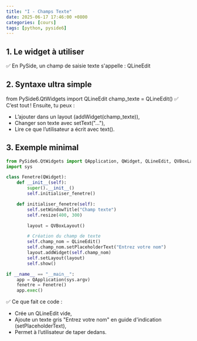 ```yaml
---
title: "I - Champs Texte"
date: 2025-06-17 17:46:00 +0800
categories: [cours]
tags: [python, pyside6]
---
```


## 1. Le widget à utiliser
✅ En PySide, un champ de saisie texte s'appelle :
QLineEdit
## 2. Syntaxe ultra simple
from PySide6.QtWidgets import QLineEdit
champ_texte = QLineEdit()
✅ C’est tout !
Ensuite, tu peux :
- L’ajouter dans un layout (addWidget(champ_texte)),
- Changer son texte avec setText("..."),
- Lire ce que l’utilisateur a écrit avec text().
## 3. Exemple minimal
```python
from PySide6.QtWidgets import QApplication, QWidget, QLineEdit, QVBoxLayout
import sys

class Fenetre(QWidget):
    def __init__(self):
        super().__init__()
        self.initialiser_fenetre()

    def initialiser_fenetre(self):
        self.setWindowTitle("Champ texte")
        self.resize(400, 300)

        layout = QVBoxLayout()

        # Création du champ de texte
        self.champ_nom = QLineEdit()
        self.champ_nom.setPlaceholderText("Entrez votre nom")
        layout.addWidget(self.champ_nom)
        self.setLayout(layout)
        self.show()

if __name__ == "__main__":
    app = QApplication(sys.argv)
    fenetre = Fenetre()
    app.exec()
```
✅ Ce que fait ce code :
- Crée un QLineEdit vide,
- Ajoute un texte gris "Entrez votre nom" en guide d'indication (setPlaceholderText),
- Permet à l’utilisateur de taper dedans.

